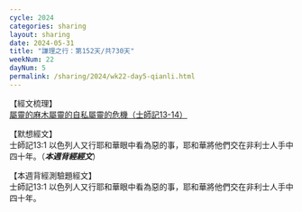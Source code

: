 ```yaml
---
cycle: 2024
categories: sharing
layout: sharing
date: 2024-05-31
title: "謙理之行：第152天/共730天"
weekNum: 22
dayNum: 5
permalink: /sharing/2024/wk22-day5-qianli.html
---
```


【經文梳理】  
<a href="https://youtu.be/HWtHLjVMta0" target="_blank">屬靈的麻木屬靈的自私屬靈的危機（士師記13-14）</a>

【默想經文】  
士師記13:1 以色列人又行耶和華眼中看為惡的事，耶和華將他們交在非利士人手中四十年。（_**本週背經經文**_）

【本週背經測驗題經文】  
士師記13:1 以色列人又行耶和華眼中看為惡的事，耶和華將他們交在非利士人手中四十年。
